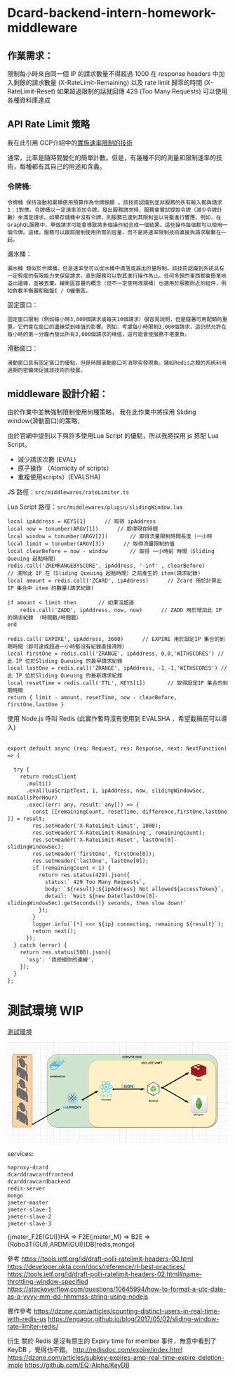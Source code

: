 # Dcard-backend-intern-homework-middleware

## 作業需求：

限制每小時來自同一個 IP 的請求數量不得超過 1000
在 response headers 中加入剩餘的請求數量 (X-RateLimit-Remaining) 以及 rate limit 歸零的時間 (X-RateLimit-Reset)
如果超過限制的話就回傳 429 (Too Many Requests)
可以使用各種資料庫達成

## API Rate Limit 策略
我在此引用 GCP介紹中的[實施速率限制的技術](https://cloud.google.com/solutions/rate-limiting-strategies-techniques#techniques-enforcing-rate-limits
)

通常，比率是隨時間變化的簡單計數。但是，有幾種不同的測量和限制速率的技術，每種都有其自己的用途和含義。

### 令牌桶:
``` 
令牌桶 保持滾動和累積使用預算作為令牌餘額 。該技術認識到並非服務的所有輸入都與請求1：1對應。令牌桶以一定速率添加令牌。發出服務請求時，服務會嘗試提取令牌（減少令牌計數）來滿足請求。如果存儲桶中沒有令牌，則服務已達到其限制並以背壓進行響應。例如，在GraphQL服務中，單個請求可能會導致將多個操作組合成一個結果。這些操作每個都可以使用一個令牌。這樣，服務可以跟踪限制使用所需的容量，而不是將速率限制技術直接與請求聯繫在一起。
```
漏水桶： 
```
漏水桶 類似於令牌桶，但是速率受可以從水桶中滴落或漏出的量限制。該技術認識到系統具有一定程度的有限能力來保留請求，直到服務可以對其進行操作為止。任何多餘的東西都會簡單地溢出邊緣，並被丟棄。緩衝區容量的概念（但不一定使用洩漏桶）也適用於服務附近的組件，例如負載平衡器和磁盤I / O緩衝區。
```
固定窗口：
```
固定窗口限制（例如每小時3,000個請求或每天10個請求）很容易說明，但是隨著可用配額的重置，它們會在窗口的邊緣受到峰值的影響。例如，考慮每小時限制3,000個請求，這仍然允許在每小時的第一分鐘內發出所有3,000個請求的峰值，這可能會使服務不堪重負。
```
滑動窗口：
```
滑動窗口具有固定窗口的優點，但是時間滾動窗口可消除突發現象。諸如Redis之類的系統利用過期的密鑰來促進該技術的發展。
```



## middleware 設計介紹：

由於作業中並無強制限制使用何種策略，
我在此作業中將採用 Sliding window(滑動窗口)的策略，

由於官網中提到以下與許多使用Lua Script 的優點，所以我將採用 js 搭配 Lua Script。
- 減少請求次數 (EVAL)
- 原子操作 （Atomicity of scripts）
- 重複使用scripts）(EVALSHA)

JS 路徑：`src/middlewares/rateLimiter.ts`

Lua Script 路徑：`src/middlewares/plugin/slidingWindow.lua`

```
local ipAddress = KEYS[1]      // 取得 ipAddress
local now = tonumber(ARGV[1])      // 取得現在時間
local window = tonumber(ARGV[2])       // 取得流量限制時間長度（一小時
local limit = tonumber(ARGV[3])      // 取得流量限制的值
local clearBefore = now - window       // 取得 一小時前 時間（Sliding Queuing 起點時間）
redis.call('ZREMRANGEBYSCORE', ipAddress, '-inf' , clearBefore)      // 清除此 IP 在（Sliding Queuing 起點時間）之前產生的 item(請求紀錄)
local amount = redis.call('ZCARD', ipAddress)      // Zcard 用於計算此 IP 集合中 item 的數量(請求紀錄)

if amount < limit then       // 如果沒超過
    redis.call('ZADD', ipAddress, now, now)      // ZADD 用於增加此 IP 的請求紀錄 （時間戳/時間戳）
end

redis.call('EXPIRE', ipAddress, 3600)      // EXPIRE 用於設定IP 集合的到期時間（即可達成超過一小時都沒有紀錄直接清除）
local firstOne = redis.call('ZRANGE', ipAddress, 0,0,'WITHSCORES') //此 IP 位於Sliding Queuing 的最早請求紀錄
local lastOne = redis.call('ZRANGE', ipAddress, -1,-1,'WITHSCORES') //此 IP 位於Sliding Queuing 的最新請求紀錄
local resetTime = redis.call('TTL', KEYS[1])       // 取得設定IP 集合的到期時間
return { limit - amount, resetTime, now - clearBefore, firstOne,lastOne }
```

使用 Node.js 呼叫 Redis (此實作暫時沒有使用到 EVALSHA ，希望截稿前可以導入)

```

export default async (req: Request, res: Response, next: NextFunction) => {
  
  try {
    return redisClient
      .multi()
      .eval(luaScriptText, 1, ipAddress, now, slidingWindowSec, maxCallsPerHour)
      .exec((err: any, result: any[]) => {
        const [[remainingCount, resetTime, difference,firstOne,lastOne ]] = result;
        res.setHeader('X-RateLimit-Limit', 1000);
        res.setHeader('X-RateLimit-Remaining', remainingCount);
        res.setHeader('X-RateLimit-Reset', lastOne[0]-slidingWindowSec);
        res.setHeader('firstOne', firstOne[0]); 
        res.setHeader('lastOne', lastOne[0]);
        if (remainingCount < 1) {
          return res.status(429).json({
            status:` 429 Too Many Requests`,
            body: `${result}:${ipAddress} Not allowed${accessToken}`,
            detail: `Wait ${new Date(lastOne[0]-slidingWindowSec).getSeconds()} seconds, then slow down!`
          });
        }
        logger.info(`[*] <<< ${ip} connecting, remaining ${result}`);
        return next();
      });
  } catch (error) {
    return res.status(500).json({
      'msg': '我拒絕你的連線',
    });
  }
};
```

# 測試環境 WIP

[測試環境](https://github.com/sddivid/Dcard-backend-intern-codelab)

![services](https://github.com/sddivid/Dcard-backend-intern-RateLimit/blob/ff15f07112656e555ad041e8cdcc8ea3831aa281/%E6%88%AA%E5%9C%96%202021-04-05%20%E4%B8%8B%E5%8D%8811.09.03.png)

services:

    haproxy-dcard
    dcarddrawcardfrontend
    dcarddrawcardbackend
    redis-server
    mongo
    jmeter-master
    jmeter-slave-1
    jmeter-slave-2
    jmeter-slave-3


{jmeter_F2E(GUI)}HA => F2E{jmeter_M} => B2E => {Robo3T(GUI),ARDM(GUI)}DB[redis,mongo]



參考
https://tools.ietf.org/id/draft-polli-ratelimit-headers-00.html
https://developer.okta.com/docs/reference/rl-best-practices/
https://tools.ietf.org/id/draft-polli-ratelimit-headers-02.html#name-throttling-window-specified
https://stackoverflow.com/questions/10645994/how-to-format-a-utc-date-as-a-yyyy-mm-dd-hhmmss-string-using-nodejs




實作參考
https://dzone.com/articles/counting-distinct-users-in-real-time-with-redis-us
https://engagor.github.io/blog/2017/05/02/sliding-window-rate-limiter-redis/


衍生 關於 Redis 是沒有原生的 Expiry time for member 事件，無意中看到了 KeyDB ，覺得也不錯。
http://redisdoc.com/expire/index.html
https://dzone.com/articles/subkey-expires-amp-real-time-expire-deletion-imple
https://github.com/EQ-Alpha/KeyDB